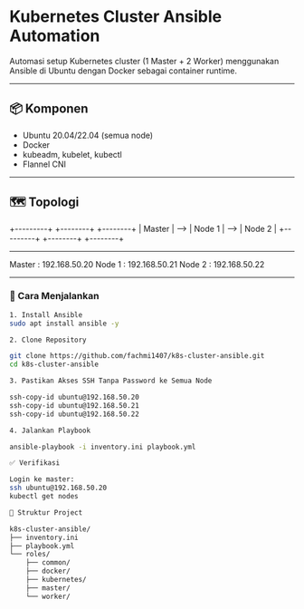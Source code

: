 # Kubernetes Cluster Ansible Automation

Automasi setup Kubernetes cluster (1 Master + 2 Worker) menggunakan Ansible di Ubuntu dengan Docker sebagai container runtime.

---

## 📦 Komponen

- Ubuntu 20.04/22.04 (semua node)
- Docker
- kubeadm, kubelet, kubectl
- Flannel CNI

---

## 🗺️ Topologi

+---------+ +--------+ +--------+
| Master | --> | Node 1 | --> | Node 2 |
+---------+ +--------+ +--------+

---

Master : 192.168.50.20
Node 1 : 192.168.50.21
Node 2 : 192.168.50.22


---

### 🚀 Cara Menjalankan

```bash
1. Install Ansible
sudo apt install ansible -y

2. Clone Repository

git clone https://github.com/fachmi1407/k8s-cluster-ansible.git
cd k8s-cluster-ansible

3. Pastikan Akses SSH Tanpa Password ke Semua Node

ssh-copy-id ubuntu@192.168.50.20
ssh-copy-id ubuntu@192.168.50.21
ssh-copy-id ubuntu@192.168.50.22

4. Jalankan Playbook

ansible-playbook -i inventory.ini playbook.yml

✅ Verifikasi

Login ke master:
ssh ubuntu@192.168.50.20
kubectl get nodes

🧰 Struktur Project

k8s-cluster-ansible/
├── inventory.ini
├── playbook.yml
└── roles/
    ├── common/
    ├── docker/
    ├── kubernetes/
    ├── master/
    └── worker/

